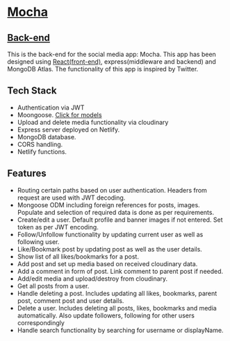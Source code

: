 # [Mocha](https://mocha-sheldon.netlify.app/)
## [Back-end](https://sheldon-mocha-backend.netlify.app/)
This is the back-end for the social media app: Mocha.
This app has been designed using [React(front-end)](https://github.com/sheldon-mendonca-work/Mocha-frontend), express(middleware and backend) and MongoDB Atlas.
The functionality of this app is inspired by Twitter.

## Tech Stack
- Authentication via JWT
- Moongoose. [Click for models](https://github.com/sheldon-mendonca-work/Mocha-Backend/tree/main/src/models)
- Upload and delete media functionality via cloudinary
- Express server deployed on Netlify.
- MongoDB database.
- CORS handling.
- Netlify functions.

## Features
- Routing certain paths based on user authentication. Headers from request are used with JWT decoding.
- Mongoose ODM including foreign references for posts, images. Populate and selection of required data is done as per requirements.
- Create/edit a user. Default profile and banner images if not entered. Set token as per JWT encoding.
- Follow/Unfollow functionality by updating current user as well as following user.
- Like/Bookmark post by updating post as well as the user details.
- Show list of all likes/bookmarks for a post.
- Add post and set up media based on received cloudinary data.
- Add a comment in form of post. Link comment to parent post if needed.
- Add/edit media and upload/destroy from cloudinary.
- Get all posts from a user.
- Handle deleting a post. Includes updating all likes, bookmarks, parent post, comment post and user details.
- Delete a user. Includes deleting all posts, likes, bookmarks and media automatically. Also update followers, following for other users correspondingly
- Handle search functionality by searching for username or displayName.

